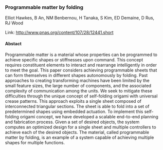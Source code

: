 ### Programmable matter by folding
Elliot Hawkes, B An, NM Benbernou, H Tanaka, S Kim, ED Demaine, D Rus, RJ Wood

Link: http://www.pnas.org/content/107/28/12441.short

#### Abstact
Programmable matter is a material whose properties can be programmed to achieve specific shapes or stiffnesses upon command. This concept requires constituent elements to interact and rearrange intelligently in order to meet the goal. This paper considers achieving programmable sheets that can form themselves in different shapes autonomously by folding. Past approaches to creating transforming machines have been limited by the small feature sizes, the large number of components, and the associated complexity of communication among the units. We seek to mitigate these difficulties through the unique concept of self-folding origami with universal crease patterns. This approach exploits a single sheet composed of interconnected triangular sections. The sheet is able to fold into a set of predetermined shapes using embedded actuation. To implement this self-folding origami concept, we have developed a scalable end-to-end planning and fabrication process. Given a set of desired objects, the system computes an optimized design for a single sheet and multiple controllers to achieve each of the desired objects. The material, called programmable matter by folding, is an example of a system capable of achieving multiple shapes for multiple functions.
